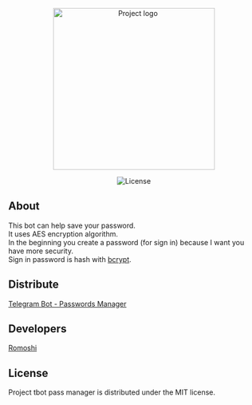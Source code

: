 <p align="center">
      <img src="https://i.ibb.co/52QPfDY/padlock.png" alt="Project logo" width="324">
</p>

<p align="center">
   <img src="https://img.shields.io/badge/License-MIT-green" alt="License">
</p>

## About

This bot can help save your password. 
<br>It uses AES encryption algorithm.
<br>In the beginning you create a password (for sign in) because I want you have more security.
<br>Sign in password is hash with [bcrypt](https://github.com/patrickfav/bcrypt).

## Distribute

[Telegram Bot - Passwords Manager](https://t.me/pass_manager_tlgbot)


## Developers

[Romoshi](https://github.com/Romoshi)

## License

Project tbot pass manager is distributed under the MIT license.
